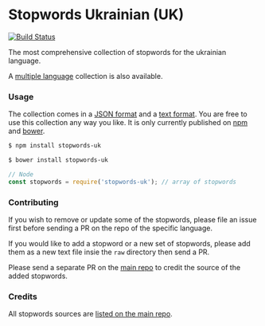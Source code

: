 Stopwords Ukrainian (UK)
=======

[![Build Status](https://travis-ci.org/stopwords-iso/stopwords-uk.svg?branch=master)](https://travis-ci.org/stopwords-iso/stopwords-uk)

The most comprehensive collection of stopwords for the ukrainian language.

A [multiple language](https://github.com/stopwords-iso/stopwords-iso) collection is also available.

### Usage

The collection comes in a
[JSON format](https://raw.githubusercontent.com/stopwords-iso/stopwords-iso/master/stopwords-uk.json) and a
[text format](https://raw.githubusercontent.com/stopwords-iso/stopwords-iso/master/stopwords-uk.txt).
You are free to use this collection any way you like.
It is only currently published on [npm](https://www.npmjs.com/stopwords-uk) and [bower](https://bower.io).

```sh
$ npm install stopwords-uk
```

```sh
$ bower install stopwords-uk
```

```js
// Node
const stopwords = require('stopwords-uk'); // array of stopwords
```

### Contributing

If you wish to remove or update some of the stopwords, please file an issue first before sending a PR on the repo of the specific language.

If you would like to add a stopword or a new set of stopwords, please add them as a new text file insie the `raw` directory then send a PR.

Please send a separate PR on the [main repo](https://github.com/stopwords-iso/stopwords-iso) to credit the source of the added stopwords.

### Credits

All stopwords sources are [listed on the main repo](https://github.com/stopwords-iso/stopwords-iso/blob/master/CREDITS.md).
